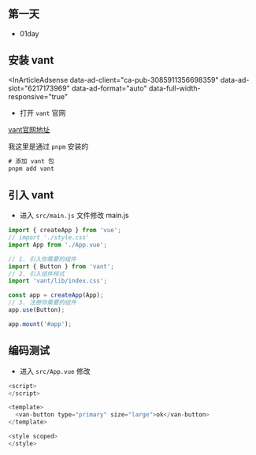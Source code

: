 ## 第一天 

- 01day

## 安装 vant

<InArticleAdsense
    data-ad-client="ca-pub-3085911356698359"
    data-ad-slot="6217173969"
    data-ad-format="auto"
    data-full-width-responsive="true"
>
</InArticleAdsense>

- 打开 `vant` 官网 

[vant官网地址](https://vant-contrib.gitee.io/vant/#/zh-CN)

我这里是通过 `pnpm` 安装的

```js
# 添加 vant 包
pnpm add vant

```

## 引入 vant

- 进入 `src/main.js` 文件修改 main.js

```js
import { createApp } from 'vue';
// import './style.css'
import App from './App.vue';

// 1. 引入你需要的组件
import { Button } from 'vant';
// 2. 引入组件样式
import 'vant/lib/index.css';

const app = createApp(App);
// 3. 注册你需要的组件
app.use(Button);

app.mount('#app');
```


## 编码测试

- 进入 `src/App.vue` 修改

```js
<script>
</script>

<template>
  <van-button type="primary" size="large">ok</van-button>
</template>

<style scoped>
</style>

```

